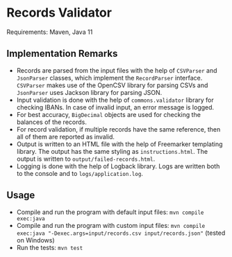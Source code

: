 
Records Validator
=================

Requirements: Maven, Java 11

Implementation Remarks
----------------------

- Records are parsed from the input files with the help of `CSVParser` and `JsonParser` classes, which implement the `RecordParser` interface. `CSVParser` makes use of the OpenCSV library for parsing CSVs and `JsonParser` uses Jackson library for parsing JSON.
- Input validation is done with the help of `commons.validator` library for checking IBANs. In case of invalid input, an error message is logged.
- For best accuracy, `BigDecimal` objects are used for checking the balances of the records.
- For record validation, if multiple records have the same reference, then all of them are reported as invalid.
- Output is written to an HTML file with the help of Freemarker templating library. The output has the same styling as `instructions.html`. The output is written to `output/failed-records.html`.
- Logging is done with the help of Logback library. Logs are written both to the console and to `logs/application.log`.

Usage
-----

- Compile and run the program with default input files: `mvn compile exec:java`
- Compile and run the program with custom input files: `mvn compile exec:java "-Dexec.args=input/records.csv input/records.json"` (tested on Windows)
- Run the tests: `mvn test`